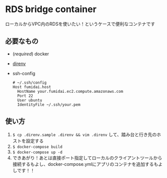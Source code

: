 # RDS bridge container

ローカルからVPC内のRDSを使いたい！というケースで便利なコンテナです

## 必要なもの

- (*required*) docker
- [direnv](https://github.com/direnv/direnv)
- ssh-config

  ```
  # ~/.ssh/config
  Host fumidai.host
    HostName your.fumidai.ec2.compute.amazonaws.com
    Port 22
    User ubuntu
    IdentityFile ~/.ssh/your.pem
  ```


## 使い方

1. `$ cp .direnv.sample .direnv && vim .direnv` して、踏み台と行き先のホストを設定する
2. `$ docker-compose build`
3. `$ docker-compose up -d`
4. できあがり！あとは直接ポート指定してローカルのクライアントツールから接続するもよし、docker-compose.ymlにアプリのコンテナを追加するもよしです！！

